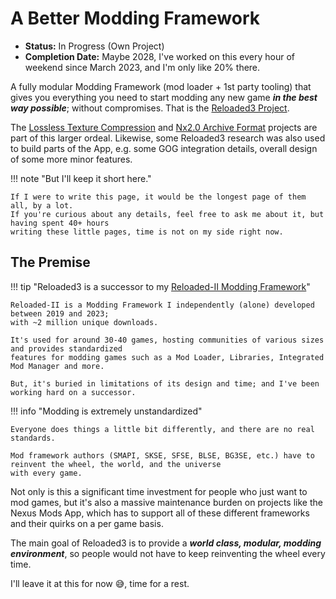# A Better Modding Framework

- **Status:** In Progress (Own Project)
- **Completion Date:** Maybe 2028, I've worked on this every hour of weekend since March 2023, and I'm only like 20% there.

A fully modular Modding Framework (mod loader + 1st party tooling) that gives you everything you need
to start modding any new game ***in the best way possible***; without compromises. That is the
[Reloaded3 Project](https://reloaded-project.github.io/Reloaded-III/index.html).

The [Lossless Texture Compression](./dxt-lossless-transform.md) and [Nx2.0 Archive Format](./nx2.0.md)
projects are part of this larger ordeal. Likewise, some Reloaded3 research was also used to build parts of the
App, e.g. some GOG integration details, overall design of some more minor features.

!!! note "But I'll keep it short here."

    If I were to write this page, it would be the longest page of them all, by a lot.
    If you're curious about any details, feel free to ask me about it, but having spent 40+ hours
    writing these little pages, time is not on my side right now.

## The Premise

!!! tip "Reloaded3 is a successor to my [Reloaded-II Modding Framework](https://reloaded-project.github.io/Reloaded-II/)"

    Reloaded-II is a Modding Framework I independently (alone) developed between 2019 and 2023;
    with ~2 million unique downloads.

    It's used for around 30-40 games, hosting communities of various sizes and provides standardized
    features for modding games such as a Mod Loader, Libraries, Integrated Mod Manager and more.

    But, it's buried in limitations of its design and time; and I've been working hard on a successor.

!!! info "Modding is extremely unstandardized"

    Everyone does things a little bit differently, and there are no real standards.

    Mod framework authors (SMAPI, SKSE, SFSE, BLSE, BG3SE, etc.) have to reinvent the wheel, the world, and the universe
    with every game.

Not only is this a significant time investment for people who just want to mod games, but it's also
a massive maintenance burden on projects like the Nexus Mods App, which has to support all of these
different frameworks and their quirks on a per game basis.

The main goal of Reloaded3 is to provide a ***world class, modular, modding environment***, so
people would not have to keep reinventing the wheel every time.

I'll leave it at this for now 😅, time for a rest.